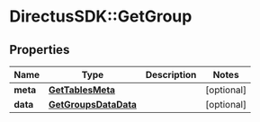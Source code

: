 # DirectusSDK::GetGroup

## Properties
Name | Type | Description | Notes
------------ | ------------- | ------------- | -------------
**meta** | [**GetTablesMeta**](GetTablesMeta.md) |  | [optional] 
**data** | [**GetGroupsDataData**](GetGroupsDataData.md) |  | [optional] 


